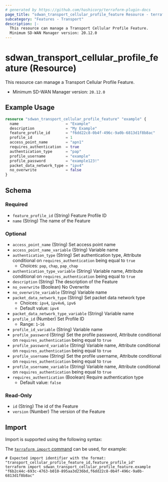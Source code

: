 ```yaml
---
# generated by https://github.com/hashicorp/terraform-plugin-docs
page_title: "sdwan_transport_cellular_profile_feature Resource - terraform-provider-sdwan"
subcategory: "Features - Transport"
description: |-
  This resource can manage a Transport Cellular Profile Feature.
  Minimum SD-WAN Manager version: 20.12.0
---
```


# sdwan_transport_cellular_profile_feature (Resource)

This resource can manage a Transport Cellular Profile Feature.
  - Minimum SD-WAN Manager version: `20.12.0`

## Example Usage

```terraform
resource "sdwan_transport_cellular_profile_feature" "example" {
  name                     = "Example"
  description              = "My Example"
  feature_profile_id       = "f6dd22c8-0b4f-496c-9a0b-6813d1f8b8ac"
  profile_id               = 1
  access_point_name        = "apn1"
  requires_authentication  = true
  authentication_type      = "pap"
  profile_username         = "example"
  profile_password         = "example123!"
  packet_data_network_type = "ipv4"
  no_overwrite             = false
}
```

<!-- schema generated by tfplugindocs -->
## Schema

### Required

- `feature_profile_id` (String) Feature Profile ID
- `name` (String) The name of the Feature

### Optional

- `access_point_name` (String) Set access point name
- `access_point_name_variable` (String) Variable name
- `authentication_type` (String) Set authentication type, Attribute conditional on `requires_authentication` being equal to `true`
  - Choices: `pap`, `chap`, `pap_chap`
- `authentication_type_variable` (String) Variable name, Attribute conditional on `requires_authentication` being equal to `true`
- `description` (String) The description of the Feature
- `no_overwrite` (Boolean) No Overwrite
- `no_overwrite_variable` (String) Variable name
- `packet_data_network_type` (String) Set packet data network type
  - Choices: `ipv4`, `ipv4v6`, `ipv6`
  - Default value: `ipv4`
- `packet_data_network_type_variable` (String) Variable name
- `profile_id` (Number) Set Profile ID
  - Range: `1`-`16`
- `profile_id_variable` (String) Variable name
- `profile_password` (String) Set the profile password, Attribute conditional on `requires_authentication` being equal to `true`
- `profile_password_variable` (String) Variable name, Attribute conditional on `requires_authentication` being equal to `true`
- `profile_username` (String) Set the profile username, Attribute conditional on `requires_authentication` being equal to `true`
- `profile_username_variable` (String) Variable name, Attribute conditional on `requires_authentication` being equal to `true`
- `requires_authentication` (Boolean) Require authentication type
  - Default value: `false`

### Read-Only

- `id` (String) The id of the Feature
- `version` (Number) The version of the Feature

## Import

Import is supported using the following syntax:

The [`terraform import` command](https://developer.hashicorp.com/terraform/cli/commands/import) can be used, for example:

```shell
# Expected import identifier with the format: "transport_cellular_profile_feature_id,feature_profile_id"
terraform import sdwan_transport_cellular_profile_feature.example "f6b2c44c-693c-4763-b010-895aa3d236bd,f6dd22c8-0b4f-496c-9a0b-6813d1f8b8ac"
```
